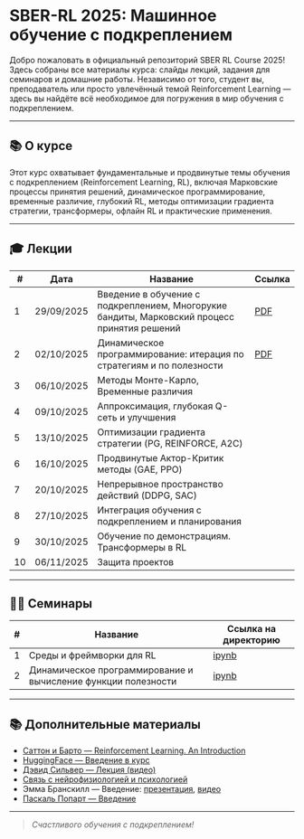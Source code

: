 # SBER-RL 2025: Машинное обучение с подкреплением

Добро пожаловать в официальный репозиторий SBER RL Course 2025! Здесь собраны все материалы курса: слайды лекций, задания для семинаров и домашние работы. Независимо от того, студент вы, преподаватель или просто увлечённый темой Reinforcement Learning — здесь вы найдёте всё необходимое для погружения в мир обучения с подкреплением.

---



## 📚 О курсе

Этот курс охватывает фундаментальные и продвинутые темы обучения с подкреплением (Reinforcement Learning, RL), включая Марковские процессы принятия решений, динамическое программирование, временные различие, глубокий RL, методы оптимизации градиента стратегии, трансформеры, офлайн RL и практические применения. 


---

## 🎓 Лекции

| #  | Дата       | Название                                                                                     | Ссылка                                                   |
| -- | ---------- | -------------------------------------------------------------------------------------------- | ---------------------------------------------------------------- |
| 1  | 29/09/2025 | Введение в обучение с подкреплением, Многорукие бандиты, Марковский процесс принятия решений |   [PDF](lectures/01_Введение-бандиты-МППР.pdf)                                                               |
| 2  | 02/10/2025 | Динамическое программирование: итерация по стратегиям и по полезности                        |    [PDF](lectures/02_Динамическое_программирование__итерация_по_стратегиям_и_по_полезности.pdf)                                                              |
| 3  | 06/10/2025 | Методы Монте-Карло, Временные различия                                                       |                                                                  |
| 4  | 09/10/2025 | Аппроксимация, глубокая Q-сеть и улучшения                                                   |                                                                  |
| 5  | 13/10/2025 | Оптимизации градиента стратегии (PG, REINFORCE, A2C)                                         |                                                                  |
| 6  | 16/10/2025 | Продвинутые Актор-Критик методы (GAE, PPO)                                                   |                                                                  |
| 7  | 20/10/2025 | Непрерывное пространство действий (DDPG, SAC)                                                |                                                                  |
| 8  | 27/10/2025 | Интеграция обучения с подкреплением и планирования                                           |                                                                  |
| 9 | 30/10/2025 | Обучение по демонстрациям. Трансформеры в RL                                                 |                                                                  |
| 10 | 06/11/2025 | Защита проектов                                                                              |                                                                  |



---

## 🧑‍💻 Семинары

| #  | Название                                 | Ссылка на директорию                     |
|----|---------------------------------------|-----------------------------------|
| 1  | Среды и фреймворки для RL | [ipynb](seminars/01_Main_Components_Frameworks.ipynb) |
| 2  | Динамическое программирование и вычисление функции полезности | [ipynb](seminars/02_Dynamic_Prog_MC_TD.ipynb) |


---

## 📚 Дополнительные материалы

- [Саттон и Барто — Reinforcement Learning. An Introduсtion](https://disk.yandex.ru/i/S92-w_CkJVfZmw)  
- [HuggingFace — Введение в курс](https://huggingface.co/learn/deep-rl-course/unit0/introduction)  
- [Дэвид Сильвер — Лекция (видео)](https://www.youtube.com/watch?v=2pWv7GOvuf0)  
- [Связь с нейрофизиологией и психологией](http://www.scholarpedia.org/article/Reinforcement_learning)  
- Эмма Бранскилл — Введение: [презентация](https://web.stanford.edu/class/cs234/slides/lecture1.pdf), [видео](https://youtu.be/FgzM3zpZ55o)  
- [Паскаль Попарт — Введение](https://cs.uwaterloo.ca/~ppoupart/teaching/cs885-spring18/slides/cs885-lecture1a.pdf)  


---
> *Счастливого обучения с подкреплением!*
